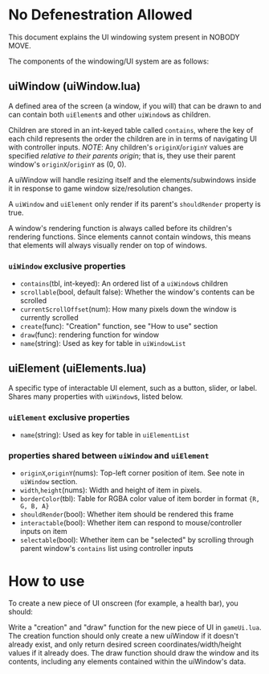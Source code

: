# No Defenestration Allowed

This document explains the UI windowing system present in NOBODY MOVE.

The components of the windowing/UI system are as follows:

## uiWindow (uiWindow.lua)

A defined area of the screen (a window, if you will) that can be drawn to and can contain both
`uiElement`s and other `uiWindow`s as children.

Children are stored in an int-keyed table called `contains`, where the key of each child represents
the order the children are in in terms of navigating UI with controller inputs.
*NOTE*: Any children's `originX`/`originY` values are specified *relative to their parents origin*;
that is, they use their parent window's `originX`/`originY` as (0, 0).

A uiWindow will handle resizing itself and the elements/subwindows inside it in response
to game window size/resolution changes.

A `uiWindow` and `uiElement` only render if its parent's `shouldRender` property is true.

A window's rendering function is always called before its children's rendering functions.
Since elements cannot contain windows, this means that elements will always visually render on top of windows.

### `uiWindow` exclusive properties

- `contains`(tbl, int-keyed): An ordered list of a `uiWindow`s children
- `scrollable`(bool, default false): Whether the window's contents can be scrolled
- `currentScrollOffset`(num): How many pixels down the window is currently scrolled
- `create`(func): "Creation" function, see "How to use" section
- `draw`(func): rendering function for window
- `name`(string): Used as key for table in `uiWindowList`

## uiElement (uiElements.lua)

A specific type of interactable UI element, such as a button, slider, or label.
Shares many properties with `uiWindow`s, listed below.

### `uiElement` exclusive properties

- `name`(string): Used as key for table in `uiElementList`

### properties shared between `uiWindow` and `uiElement`

- `originX`,`originY`(nums): Top-left corner position of item. See note in `uiWindow` section.
- `width`,`height`(nums): Width and height of item in pixels.
- `borderColor`(tbl): Table for RGBA color value of item border in format `{R, G, B, A}`
- `shouldRender`(bool): Whether item should be rendered this frame
- `interactable`(bool): Whether item can respond to mouse/controller inputs on item
- `selectable`(bool): Whether item can be "selected" by scrolling through parent window's `contains` list using controller inputs

# How to use

To create a new piece of UI onscreen (for example, a health bar), you should:

Write a "creation" and "draw" function for the new piece of UI in `gameUi.lua`.
The creation function should only create a new uiWindow if it doesn't already exist,
and only return desired screen coordinates/width/height values if it already does.
The draw function should draw the window and its contents, including any elements contained
within the uiWindow's data.


